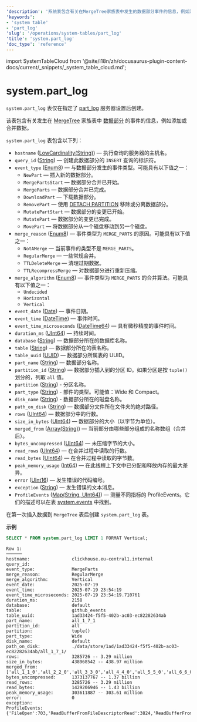 ```yaml
---
'description': '系统表包含有关在MergeTree家族表中发生的数据部分事件的信息，例如添加或合并数据。'
'keywords':
- 'system table'
- 'part_log'
'slug': '/operations/system-tables/part_log'
'title': 'system.part_log'
'doc_type': 'reference'
---
```


import SystemTableCloud from '@site/i18n/zh/docusaurus-plugin-content-docs/current/_snippets/_system_table_cloud.md';


# system.part_log

<SystemTableCloud/>

`system.part_log` 表仅在指定了 [part_log](/operations/server-configuration-parameters/settings#part_log) 服务器设置后创建。

该表包含有关发生在 [MergeTree](../../engines/table-engines/mergetree-family/mergetree.md) 家族表中 [数据部分](../../engines/table-engines/mergetree-family/custom-partitioning-key.md) 的事件的信息，例如添加或合并数据。

`system.part_log` 表包含以下列：

- `hostname` ([LowCardinality(String)](../../sql-reference/data-types/string.md)) — 执行查询的服务器的主机名。
- `query_id` ([String](../../sql-reference/data-types/string.md)) — 创建此数据部分的 `INSERT` 查询的标识符。
- `event_type` ([Enum8](../../sql-reference/data-types/enum.md)) — 与数据部分发生的事件类型。可能具有以下值之一：
  - `NewPart` — 插入新的数据部分。
  - `MergePartsStart` — 数据部分合并已开始。
  - `MergeParts` — 数据部分合并已完成。
  - `DownloadPart` — 下载数据部分。
  - `RemovePart` — 使用 [DETACH PARTITION](/sql-reference/statements/alter/partition#detach-partitionpart) 移除或分离数据部分。
  - `MutatePartStart` — 数据部分的变更已开始。
  - `MutatePart` — 数据部分的变更已完成。
  - `MovePart` — 将数据部分从一个磁盘移动到另一个磁盘。
- `merge_reason` ([Enum8](../../sql-reference/data-types/enum.md)) — 事件类型为 `MERGE_PARTS` 的原因。可能具有以下值之一：
  - `NotAMerge` — 当前事件的类型不是 `MERGE_PARTS`。
  - `RegularMerge` — 一些常规合并。
  - `TTLDeleteMerge` — 清理过期数据。
  - `TTLRecompressMerge` — 对数据部分进行重新压缩。
- `merge_algorithm` ([Enum8](../../sql-reference/data-types/enum.md)) — 事件类型为 `MERGE_PARTS` 的合并算法。可能具有以下值之一：
  - `Undecided`
  - `Horizontal`
  - `Vertical`
- `event_date` ([Date](../../sql-reference/data-types/date.md)) — 事件日期。
- `event_time` ([DateTime](../../sql-reference/data-types/datetime.md)) — 事件时间。
- `event_time_microseconds` ([DateTime64](../../sql-reference/data-types/datetime64.md)) — 具有微秒精度的事件时间。
- `duration_ms` ([UInt64](../../sql-reference/data-types/int-uint.md)) — 持续时间。
- `database` ([String](../../sql-reference/data-types/string.md)) — 数据部分所在的数据库名称。
- `table` ([String](../../sql-reference/data-types/string.md)) — 数据部分所在的表名称。
- `table_uuid` ([UUID](../../sql-reference/data-types/uuid.md)) — 数据部分所属表的 UUID。
- `part_name` ([String](../../sql-reference/data-types/string.md)) — 数据部分名称。
- `partition_id` ([String](../../sql-reference/data-types/string.md)) — 数据部分插入到的分区 ID。如果分区是按 `tuple()` 划分的，列取 `all` 值。
- `partition` ([String](../../sql-reference/data-types/string.md)) - 分区名称。
- `part_type` ([String](../../sql-reference/data-types/string.md)) - 部件的类型。可能值：Wide 和 Compact。
- `disk_name` ([String](../../sql-reference/data-types/string.md)) - 数据部分所在的磁盘名称。
- `path_on_disk` ([String](../../sql-reference/data-types/string.md)) — 数据部分文件所在文件夹的绝对路径。
- `rows` ([UInt64](../../sql-reference/data-types/int-uint.md)) — 数据部分中的行数。
- `size_in_bytes` ([UInt64](../../sql-reference/data-types/int-uint.md)) — 数据部分的大小（以字节为单位）。
- `merged_from` ([Array(String)](../../sql-reference/data-types/array.md)) — 当前部分由哪些部分组成的名称数组（合并后）。
- `bytes_uncompressed` ([UInt64](../../sql-reference/data-types/int-uint.md)) — 未压缩字节的大小。
- `read_rows` ([UInt64](../../sql-reference/data-types/int-uint.md)) — 在合并过程中读取的行数。
- `read_bytes` ([UInt64](../../sql-reference/data-types/int-uint.md)) — 在合并过程中读取的字节数。
- `peak_memory_usage` ([Int64](../../sql-reference/data-types/int-uint.md)) — 在此线程上下文中已分配和释放内存的最大差异。
- `error` ([UInt16](../../sql-reference/data-types/int-uint.md)) — 发生错误的代码编号。
- `exception` ([String](../../sql-reference/data-types/string.md)) — 发生错误的文本消息。
- `ProfileEvents` ([Map(String, UInt64)](../../sql-reference/data-types/map.md)) — 测量不同指标的 ProfileEvents。它们的描述可以在表 [system.events](/operations/system-tables/events) 中找到。

在第一次插入数据到 `MergeTree` 表后创建 `system.part_log` 表。

**示例**

```sql
SELECT * FROM system.part_log LIMIT 1 FORMAT Vertical;
```

```text
Row 1:
──────
hostname:                clickhouse.eu-central1.internal
query_id:
event_type:              MergeParts
merge_reason:            RegularMerge
merge_algorithm:         Vertical
event_date:              2025-07-19
event_time:              2025-07-19 23:54:19
event_time_microseconds: 2025-07-19 23:54:19.710761
duration_ms:             2158
database:                default
table:                   github_events
table_uuid:              1ad33424-f5f5-402b-ac03-ec82282634ab
part_name:               all_1_7_1
partition_id:            all
partition:               tuple()
part_type:               Wide
disk_name:               default
path_on_disk:            ./data/store/1ad/1ad33424-f5f5-402b-ac03-ec82282634ab/all_1_7_1/
rows:                    3285726 -- 3.29 million
size_in_bytes:           438968542 -- 438.97 million
merged_from:             ['all_1_1_0','all_2_2_0','all_3_3_0','all_4_4_0','all_5_5_0','all_6_6_0','all_7_7_0']
bytes_uncompressed:      1373137767 -- 1.37 billion
read_rows:               3285726 -- 3.29 million
read_bytes:              1429206946 -- 1.43 billion
peak_memory_usage:       303611887 -- 303.61 million
error:                   0
exception:
ProfileEvents:           {'FileOpen':703,'ReadBufferFromFileDescriptorRead':3824,'ReadBufferFromFileDescriptorReadBytes':439601681,'WriteBufferFromFileDescriptorWrite':592,'WriteBufferFromFileDescriptorWriteBytes':438988500,'ReadCompressedBytes':439601681,'CompressedReadBufferBlocks':6314,'CompressedReadBufferBytes':1539835748,'OpenedFileCacheHits':50,'OpenedFileCacheMisses':484,'OpenedFileCacheMicroseconds':222,'IOBufferAllocs':1914,'IOBufferAllocBytes':319810140,'ArenaAllocChunks':8,'ArenaAllocBytes':131072,'MarkCacheMisses':7,'CreatedReadBufferOrdinary':534,'DiskReadElapsedMicroseconds':139058,'DiskWriteElapsedMicroseconds':51639,'AnalyzePatchRangesMicroseconds':28,'ExternalProcessingFilesTotal':1,'RowsReadByMainReader':170857759,'WaitMarksLoadMicroseconds':988,'LoadedMarksFiles':7,'LoadedMarksCount':14,'LoadedMarksMemoryBytes':728,'Merge':2,'MergeSourceParts':14,'MergedRows':3285733,'MergedColumns':4,'GatheredColumns':51,'MergedUncompressedBytes':1429207058,'MergeTotalMilliseconds':2158,'MergeExecuteMilliseconds':2155,'MergeHorizontalStageTotalMilliseconds':145,'MergeHorizontalStageExecuteMilliseconds':145,'MergeVerticalStageTotalMilliseconds':2008,'MergeVerticalStageExecuteMilliseconds':2006,'MergeProjectionStageTotalMilliseconds':5,'MergeProjectionStageExecuteMilliseconds':4,'MergingSortedMilliseconds':7,'GatheringColumnMilliseconds':56,'ContextLock':2091,'PartsLockHoldMicroseconds':77,'PartsLockWaitMicroseconds':1,'RealTimeMicroseconds':2157475,'CannotWriteToWriteBufferDiscard':36,'LogTrace':6,'LogDebug':59,'LoggerElapsedNanoseconds':514040,'ConcurrencyControlSlotsGranted':53,'ConcurrencyControlSlotsAcquired':53}
```
